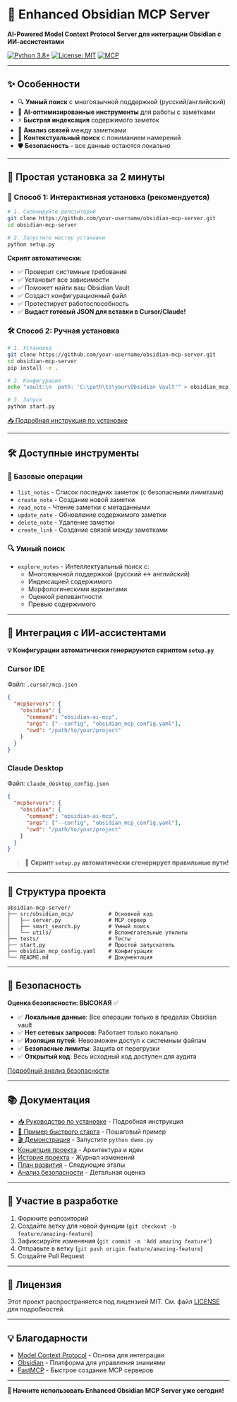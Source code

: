 # 🧠 Enhanced Obsidian MCP Server

**AI-Powered Model Context Protocol Server для интеграции Obsidian с ИИ-ассистентами**

[![Python 3.8+](https://img.shields.io/badge/python-3.8+-blue.svg)](https://www.python.org/downloads/)
[![License: MIT](https://img.shields.io/badge/License-MIT-green.svg)](https://opensource.org/licenses/MIT)
[![MCP](https://img.shields.io/badge/MCP-Compatible-purple.svg)](https://github.com/modelcontextprotocol)

---

## ✨ Особенности

- 🔍 **Умный поиск** с многоязычной поддержкой (русский/английский)
- 🤖 **AI-оптимизированные инструменты** для работы с заметками
- ⚡ **Быстрая индексация** содержимого заметок
- 🔗 **Анализ связей** между заметками
- 🎯 **Контекстуальный поиск** с пониманием намерений
- 🛡️ **Безопасность** - все данные остаются локально

---

## 🚀 Простая установка за 2 минуты

### 🎯 Способ 1: Интерактивная установка (рекомендуется)
```bash
# 1. Склонируйте репозиторий
git clone https://github.com/your-username/obsidian-mcp-server.git
cd obsidian-mcp-server

# 2. Запустите мастер установки
python setup.py
```

**Скрипт автоматически:**
- ✅ Проверит системные требования
- ✅ Установит все зависимости
- ✅ Поможет найти ваш Obsidian Vault
- ✅ Создаст конфигурационный файл  
- ✅ Протестирует работоспособность
- ✅ **Выдаст готовый JSON для вставки в Cursor/Claude!**

### 🛠️ Способ 2: Ручная установка
```bash
# 1. Установка
git clone https://github.com/your-username/obsidian-mcp-server.git
cd obsidian-mcp-server
pip install -e .

# 2. Конфигурация
echo "vault:\n  path: 'C:\path\to\your\Obsidian Vault'" > obsidian_mcp_config.yaml

# 3. Запуск
python start.py
```

[📥 Подробная инструкция по установке](INSTALLATION_GUIDE.md)

---

## 🛠️ Доступные инструменты

### 📝 Базовые операции
- `list_notes` - Список последних заметок (с безопасными лимитами)
- `create_note` - Создание новой заметки
- `read_note` - Чтение заметки с метаданными
- `update_note` - Обновление содержимого заметки
- `delete_note` - Удаление заметки
- `create_link` - Создание связей между заметками

### 🔍 Умный поиск
- `explore_notes` - Интеллектуальный поиск с:
  - Многоязычной поддержкой (русский ↔ английский)
  - Индексацией содержимого
  - Морфологическими вариантами
  - Оценкой релевантности
  - Превью содержимого

---

## 🎯 Интеграция с ИИ-ассистентами

**💡 Конфигурации автоматически генерируются скриптом `setup.py`**

### Cursor IDE
Файл: `.cursor/mcp.json`
```json
{
  "mcpServers": {
    "obsidian": {
      "command": "obsidian-ai-mcp",
      "args": ["--config", "obsidian_mcp_config.yaml"],
      "cwd": "/path/to/your/project"
    }
  }
}
```

### Claude Desktop
Файл: `claude_desktop_config.json`  
```json
{
  "mcpServers": {
    "obsidian": {
      "command": "obsidian-ai-mcp",
      "args": ["--config", "obsidian_mcp_config.yaml"],
      "cwd": "/path/to/your/project"
    }
  }
}
```

> 🎯 **Скрипт `setup.py` автоматически сгенерирует правильные пути!**

---

## 📁 Структура проекта

```
obsidian-mcp-server/
├── src/obsidian_mcp/           # Основной код
│   ├── server.py               # MCP сервер
│   ├── smart_search.py         # Умный поиск
│   └── utils/                  # Вспомогательные утилиты
├── tests/                      # Тесты
├── start.py                    # Простой запускатель
├── obsidian_mcp_config.yaml    # Конфигурация
└── README.md                   # Документация
```

---

## 🔐 Безопасность

**Оценка безопасности: ВЫСОКАЯ** ✅

- ✅ **Локальные данные**: Все операции только в пределах Obsidian vault
- ✅ **Нет сетевых запросов**: Работает только локально
- ✅ **Изоляция путей**: Невозможен доступ к системным файлам
- ✅ **Безопасные лимиты**: Защита от перегрузки
- ✅ **Открытый код**: Весь исходный код доступен для аудита

[Подробный анализ безопасности](MCP_SECURITY_ANALYSIS.md)

---

## 📚 Документация

- [📥 Руководство по установке](INSTALLATION_GUIDE.md) - Подробная инструкция
- [🚀 Пример быстрого старта](QUICK_START_EXAMPLE.md) - Пошаговый пример
- [🎬 Демонстрация](demo.py) - Запустите `python demo.py`
- [Концепция проекта](obsidian_mcp_concept.md) - Архитектура и идеи
- [История проекта](PROJECT_CONTEXT_HISTORY.md) - Журнал изменений
- [План развития](PHASE_2_DETAILED_PLAN.md) - Следующие этапы
- [Анализ безопасности](MCP_SECURITY_ANALYSIS.md) - Детальная оценка

---

## 🤝 Участие в разработке

1. Форкните репозиторий
2. Создайте ветку для новой функции (`git checkout -b feature/amazing-feature`)
3. Зафиксируйте изменения (`git commit -m 'Add amazing feature'`)
4. Отправьте в ветку (`git push origin feature/amazing-feature`)
5. Создайте Pull Request

---

## 📄 Лицензия

Этот проект распространяется под лицензией MIT. См. файл [LICENSE](LICENSE) для подробностей.

---

## 💡 Благодарности

- [Model Context Protocol](https://github.com/modelcontextprotocol) - Основа для интеграции
- [Obsidian](https://obsidian.md) - Платформа для управления знаниями
- [FastMCP](https://github.com/pydantic/fastmcp) - Быстрое создание MCP серверов

---

**🚀 Начните использовать Enhanced Obsidian MCP Server уже сегодня!**